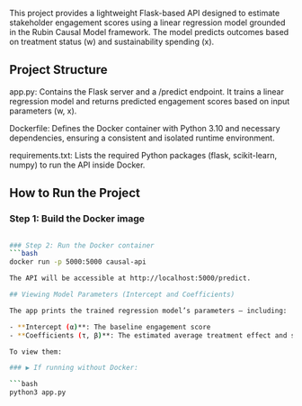 This project provides a lightweight Flask-based API designed to estimate stakeholder engagement scores using a linear regression model grounded in the Rubin Causal Model framework. The model predicts outcomes based on treatment status (w) and sustainability spending (x).
## Project Structure
app.py: Contains the Flask server and a /predict endpoint. It trains a linear regression model and returns predicted engagement scores based on input parameters (w, x).

Dockerfile: Defines the Docker container with Python 3.10 and necessary dependencies, ensuring a consistent and isolated runtime environment.

requirements.txt: Lists the required Python packages (flask, scikit-learn, numpy) to run the API inside Docker.

## How to Run the Project

### Step 1: Build the Docker image
```bash docker build -t causal-api .

### Step 2: Run the Docker container
```bash
docker run -p 5000:5000 causal-api

The API will be accessible at http://localhost:5000/predict.

## Viewing Model Parameters (Intercept and Coefficients)

The app prints the trained regression model’s parameters — including:

- **Intercept (α)**: The baseline engagement score
- **Coefficients (τ, β)**: The estimated average treatment effect and spending effect

To view them:

### ▶️ If running without Docker:

```bash
python3 app.py
